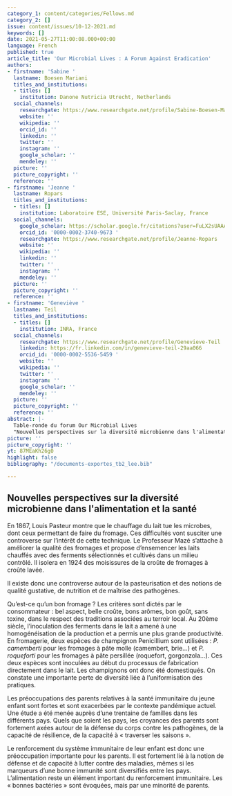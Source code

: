 ```yaml
---
category_1: content/categories/Fellows.md
category_2: []
issue: content/issues/10-12-2021.md
keywords: []
date: 2021-05-27T11:00:08.000+00:00
language: French
published: true
article_title: 'Our Microbial Lives : A Forum Against Eradication'
authors:
- firstname: 'Sabine '
  lastname: Boesen Mariani
  titles_and_institutions:
  - titles: []
    institution: Danone Nutricia Utrecht, Netherlands
  social_channels:
    researchgate: https://www.researchgate.net/profile/Sabine-Boesen-Mariani
    website: ''
    wikipedia: ''
    orcid_id: ''
    linkedin: ''
    twitter: ''
    instagram: ''
    google_scholar: ''
    mendeley: ''
  picture: ''
  picture_copyright: ''
  reference: ''
- firstname: 'Jeanne '
  lastname: Ropars
  titles_and_institutions:
  - titles: []
    institution: Laboratoire ESE, Université Paris-Saclay, France
  social_channels:
    google_scholar: https://scholar.google.fr/citations?user=FuLX2sUAAAAJ&hl=fr
    orcid_id: '0000-0002-3740-9673 '
    researchgate: https://www.researchgate.net/profile/Jeanne-Ropars
    website: ''
    wikipedia: ''
    linkedin: ''
    twitter: ''
    instagram: ''
    mendeley: ''
  picture: ''
  picture_copyright: ''
  reference: ''
- firstname: 'Geneviève '
  lastname: Teil
  titles_and_institutions:
  - titles: []
    institution: INRA, France
  social_channels:
    researchgate: https://www.researchgate.net/profile/Genevieve-Teil
    linkedin: https://fr.linkedin.com/in/genevieve-teil-29aa066
    orcid_id: '0000-0002-5536-5459 '
    website: ''
    wikipedia: ''
    twitter: ''
    instagram: ''
    google_scholar: ''
    mendeley: ''
  picture: ''
  picture_copyright: ''
  reference: ''
abstract: |-
  Table-ronde du forum Our Microbial Lives
  "Nouvelles perspectives sur la diversité microbienne dans l'alimentation et la santé"
picture: ''
picture_copyright: ''
yt: 87MEaKh26g0
highlight: false
bibliography: "/documents-exportes_tb2_lee.bib"

---
```

## Nouvelles perspectives sur la diversité microbienne dans l'alimentation et la santé

En 1867, Louis Pasteur montre que le chauffage du lait tue les microbes, dont ceux permettant de faire du fromage. Ces difficultés vont susciter une controverse sur l’intérêt de cette technique. Le Professeur Mazé s’attache à améliorer la qualité des fromages et propose d’ensemencer les laits chauffés avec des ferments sélectionnés et cultivés dans un milieu contrôlé. Il isolera en 1924 des moisissures de la croûte de fromages à croûte lavée.

Il existe donc une controverse autour de la pasteurisation et des notions de qualité gustative, de nutrition et de maîtrise des pathogènes.

Qu’est-ce qu’un bon fromage ? Les critères sont dictés par le consommateur : bel aspect, belle croûte, bons arômes, bon goût, sans toxine, dans le respect des traditions associées au terroir local. Au 20ème siècle, l’inoculation des ferments dans le lait a amené à une homogénéisation de la production et a permis une plus grande productivité. En fromagerie, deux espèces de champignon Penicillium sont utilisées : _P. camemberti_ pour les fromages à pâte molle (camembert, brie…) et _P. roqueforti_ pour les fromages à pâte persillée (roquefort, gorgonzola…). Ces deux espèces sont inoculées au début du processus de fabrication directement dans le lait. Les champignons ont donc été domestiqués. On constate une importante perte de diversité liée à l’uniformisation des pratiques.

Les préoccupations des parents relatives à la santé immunitaire du jeune enfant sont fortes et sont exacerbées par le contexte pandémique actuel. Une étude a été menée auprès d’une trentaine de familles dans les différents pays. Quels que soient les pays, les croyances des parents sont fortement axées autour de la défense du corps contre les pathogènes, de la capacité de résilience, de la capacité à « traverser les saisons ».

Le renforcement du système immunitaire de leur enfant est donc une préoccupation importante pour les parents. Il est fortement lié à la notion de défense et de capacité à lutter contre des maladies, mêmes si les marqueurs d’une bonne immunité sont diversifiés entre les pays. L’alimentation reste un élément important du renforcement immunitaire. Les « bonnes bactéries » sont évoquées, mais par une minorité de parents.

<Youtube yt="87MEaKh26g0" caption ="Nouvelles perspectives sur la diversité microbienne dans l'alimentation et la santé"></Youtube>